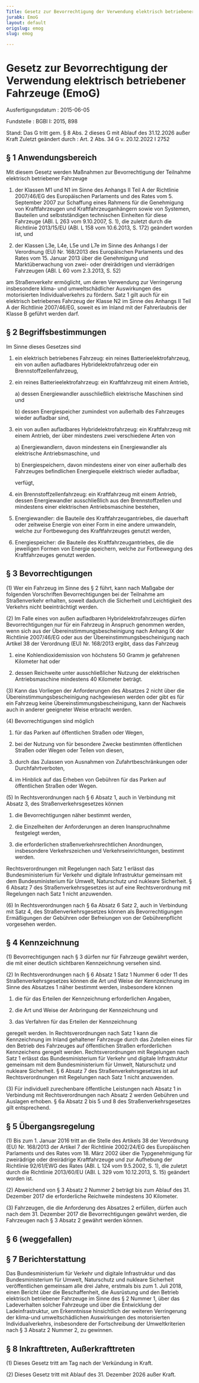 ```yaml
---
Title: Gesetz zur Bevorrechtigung der Verwendung elektrisch betriebener Fahrzeuge
jurabk: EmoG
layout: default
origslug: emog
slug: emog

---
```


# Gesetz zur Bevorrechtigung der Verwendung elektrisch betriebener Fahrzeuge (EmoG)

Ausfertigungsdatum
:   2015-06-05

Fundstelle
:   BGBl I: 2015, 898

Stand: Das G tritt gem. § 8 Abs. 2 dieses G mit Ablauf des 31.12.2026 außer Kraft
Zuletzt geändert durch
:   Art. 2 Abs. 34 G v. 20.12.2022 I 2752

[^F1789260_01_BJNR089800015]:     Notifiziert gemäß der Richtlinie 98/34/EG des Europäischen Parlaments und des Rates vom 22. Juni 1998 über ein Informationsverfahren auf dem Gebiet der Normen und technischen Vorschriften und der Vorschriften für die Dienste der Informationsgesellschaft (ABl. L 204 vom 21.07.1998, S. 37), zuletzt geändert durch Artikel 26 Absatz 2 der Verordnung (EU) Nr. 1025/2012 des Europäischen Parlaments und des Rates vom 25. Oktober 2012 (ABl. L 316 vom 14.11.2012, S. 12).


## § 1 Anwendungsbereich

Mit diesem Gesetz werden Maßnahmen zur Bevorrechtigung der Teilnahme elektrisch betriebener Fahrzeuge

1.  der Klassen M1 und N1 im Sinne des Anhangs II Teil A der Richtlinie 2007/46/EG des Europäischen Parlaments und des Rates vom 5. September 2007 zur Schaffung eines Rahmens für die Genehmigung von Kraftfahrzeugen und Kraftfahrzeuganhängern sowie von Systemen, Bauteilen und selbstständigen technischen Einheiten für diese Fahrzeuge (ABl. L 263 vom 9.10.2007, S. 1), die zuletzt durch die Richtlinie 2013/15/EU (ABl. L 158 vom 10.6.2013, S. 172) geändert worden ist, und


2.  der Klassen L3e, L4e, L5e und L7e im Sinne des Anhangs I der Verordnung (EU) Nr. 168/2013 des Europäischen Parlaments und des Rates vom 15. Januar 2013 über die Genehmigung und Marktüberwachung von zwei- oder dreirädrigen und vierrädrigen Fahrzeugen (ABl. L 60 vom 2.3.2013, S. 52)



am Straßenverkehr ermöglicht, um deren Verwendung zur Verringerung insbesondere klima- und umweltschädlicher Auswirkungen des motorisierten Individualverkehrs zu fördern. Satz 1 gilt auch für ein elektrisch betriebenes Fahrzeug der Klasse N2 im Sinne des Anhangs II Teil A der Richtlinie 2007/46/EG, soweit es im Inland mit der Fahrerlaubnis der Klasse B geführt werden darf.


## § 2 Begriffsbestimmungen

Im Sinne dieses Gesetzes sind

1.  ein elektrisch betriebenes Fahrzeug: ein reines Batterieelektrofahrzeug, ein von außen aufladbares Hybridelektrofahrzeug oder ein Brennstoffzellenfahrzeug,


2.  ein reines Batterieelektrofahrzeug: ein Kraftfahrzeug mit einem Antrieb,

    a)  dessen Energiewandler ausschließlich elektrische Maschinen sind und


    b)  dessen Energiespeicher zumindest von außerhalb des Fahrzeuges wieder aufladbar sind,





3.  ein von außen aufladbares Hybridelektrofahrzeug: ein Kraftfahrzeug mit einem Antrieb, der über mindestens zwei verschiedene Arten von

    a)  Energiewandlern, davon mindestens ein Energiewandler als elektrische Antriebsmaschine, und


    b)  Energiespeichern, davon mindestens einer von einer außerhalb des Fahrzeuges befindlichen Energiequelle elektrisch wieder aufladbar,



    verfügt,


4.  ein Brennstoffzellenfahrzeug: ein Kraftfahrzeug mit einem Antrieb, dessen Energiewandler ausschließlich aus den Brennstoffzellen und mindestens einer elektrischen Antriebsmaschine bestehen,


5.  Energiewandler: die Bauteile des Kraftfahrzeugantriebes, die dauerhaft oder zeitweise Energie von einer Form in eine andere umwandeln, welche zur Fortbewegung des Kraftfahrzeuges genutzt werden,


6.  Energiespeicher: die Bauteile des Kraftfahrzeugantriebes, die die jeweiligen Formen von Energie speichern, welche zur Fortbewegung des Kraftfahrzeuges genutzt werden.





## § 3 Bevorrechtigungen

(1) Wer ein Fahrzeug im Sinne des § 2 führt, kann nach Maßgabe der folgenden Vorschriften Bevorrechtigungen bei der Teilnahme am Straßenverkehr erhalten, soweit dadurch die Sicherheit und Leichtigkeit des Verkehrs nicht beeinträchtigt werden.

(2) Im Falle eines von außen aufladbaren Hybridelektrofahrzeuges dürfen Bevorrechtigungen nur für ein Fahrzeug in Anspruch genommen werden, wenn sich aus der Übereinstimmungsbescheinigung nach Anhang IX der Richtlinie 2007/46/EG oder aus der Übereinstimmungsbescheinigung nach Artikel 38 der Verordnung (EU) Nr. 168/2013 ergibt, dass das Fahrzeug

1.  eine Kohlendioxidemission von höchstens 50 Gramm je gefahrenen Kilometer hat oder


2.  dessen Reichweite unter ausschließlicher Nutzung der elektrischen Antriebsmaschine mindestens 40 Kilometer beträgt.




(3) Kann das Vorliegen der Anforderungen des Absatzes 2 nicht über die Übereinstimmungsbescheinigung nachgewiesen werden oder gibt es für ein Fahrzeug keine Übereinstimmungsbescheinigung, kann der Nachweis auch in anderer geeigneter Weise erbracht werden.

(4) Bevorrechtigungen sind möglich

1.  für das Parken auf öffentlichen Straßen oder Wegen,


2.  bei der Nutzung von für besondere Zwecke bestimmten öffentlichen Straßen oder Wegen oder Teilen von diesen,


3.  durch das Zulassen von Ausnahmen von Zufahrtbeschränkungen oder Durchfahrtverboten,


4.  im Hinblick auf das Erheben von Gebühren für das Parken auf öffentlichen Straßen oder Wegen.




(5) In Rechtsverordnungen nach § 6 Absatz 1, auch in Verbindung mit Absatz 3, des Straßenverkehrsgesetzes können

1.  die Bevorrechtigungen näher bestimmt werden,


2.  die Einzelheiten der Anforderungen an deren Inanspruchnahme festgelegt werden,


3.  die erforderlichen straßenverkehrsrechtlichen Anordnungen, insbesondere Verkehrszeichen und Verkehrseinrichtungen, bestimmt werden.



Rechtsverordnungen mit Regelungen nach Satz 1 erlässt das Bundesministerium für Verkehr und digitale Infrastruktur gemeinsam mit dem Bundesministerium für Umwelt, Naturschutz und nukleare Sicherheit. § 6 Absatz 7 des Straßenverkehrsgesetzes ist auf eine Rechtsverordnung mit Regelungen nach Satz 1 nicht anzuwenden.

(6) In Rechtsverordnungen nach § 6a Absatz 6 Satz 2, auch in Verbindung mit Satz 4, des Straßenverkehrsgesetzes können als Bevorrechtigungen Ermäßigungen der Gebühren oder Befreiungen von der Gebührenpflicht vorgesehen werden.


## § 4 Kennzeichnung

(1) Bevorrechtigungen nach § 3 dürfen nur für Fahrzeuge gewährt werden, die mit einer deutlich sichtbaren Kennzeichnung versehen sind.

(2) In Rechtsverordnungen nach § 6 Absatz 1 Satz 1 Nummer 6 oder 11 des Straßenverkehrsgesetzes können die Art und Weise der Kennzeichnung im Sinne des Absatzes 1 näher bestimmt werden, insbesondere können

1.  die für das Erteilen der Kennzeichnung erforderlichen Angaben,


2.  die Art und Weise der Anbringung der Kennzeichnung und


3.  das Verfahren für das Erteilen der Kennzeichnung



geregelt werden. In Rechtsverordnungen nach Satz 1 kann die Kennzeichnung im Inland gehaltener Fahrzeuge durch das Zuteilen eines für den Betrieb des Fahrzeuges auf öffentlichen Straßen erforderlichen Kennzeichens geregelt werden. Rechtsverordnungen mit Regelungen nach Satz 1 erlässt das Bundesministerium für Verkehr und digitale Infrastruktur gemeinsam mit dem Bundesministerium für Umwelt, Naturschutz und nukleare Sicherheit. § 6 Absatz 7 des Straßenverkehrsgesetzes ist auf Rechtsverordnungen mit Regelungen nach Satz 1 nicht anzuwenden.

(3) Für individuell zurechenbare öffentliche Leistungen nach Absatz 1 in Verbindung mit Rechtsverordnungen nach Absatz 2 werden Gebühren und Auslagen erhoben. § 6a Absatz 2 bis 5 und 8 des Straßenverkehrsgesetzes gilt entsprechend.


## § 5 Übergangsregelung

(1) Bis zum 1. Januar 2016 tritt an die Stelle des Artikels 38 der Verordnung (EU) Nr. 168/2013 der Artikel 7 der Richtlinie 2002/24/EG des Europäischen Parlaments und des Rates vom 18. März 2002 über die Typgenehmigung für zweirädrige oder dreirädrige Kraftfahrzeuge und zur Aufhebung der Richtlinie 92/61/EWG des Rates (ABl. L 124 vom 9.5.2002, S. 1), die zuletzt durch die Richtlinie 2013/60/EU (ABl. L 329 vom 10.12.2013, S. 15) geändert worden ist.

(2) Abweichend von § 3 Absatz 2 Nummer 2 beträgt bis zum Ablauf des 31. Dezember 2017 die erforderliche Reichweite mindestens 30 Kilometer.

(3) Fahrzeugen, die die Anforderung des Absatzes 2 erfüllen, dürfen auch nach dem 31. Dezember 2017 die Bevorrechtigungen gewährt werden, die Fahrzeugen nach § 3 Absatz 2 gewährt werden können.


## § 6 (weggefallen)


## § 7 Berichterstattung

Das Bundesministerium für Verkehr und digitale Infrastruktur und das Bundesministerium für Umwelt, Naturschutz und nukleare Sicherheit veröffentlichen gemeinsam alle drei Jahre, erstmals bis zum 1. Juli 2018, einen Bericht über die Beschaffenheit, die Ausrüstung und den Betrieb elektrisch betriebener Fahrzeuge im Sinne des § 2 Nummer 1, über das Ladeverhalten solcher Fahrzeuge und über die Entwicklung der Ladeinfrastruktur, um Erkenntnisse hinsichtlich der weiteren Verringerung der klima-und umweltschädlichen Auswirkungen des motorisierten Individualverkehrs, insbesondere der Fortschreibung der Umweltkriterien nach § 3 Absatz 2 Nummer 2, zu gewinnen.


## § 8 Inkrafttreten, Außerkrafttreten

(1) Dieses Gesetz tritt am Tag nach der Verkündung in Kraft.

(2) Dieses Gesetz tritt mit Ablauf des 31. Dezember 2026 außer Kraft.

